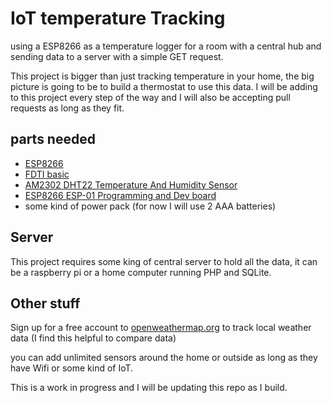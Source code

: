 # IoT temperature Tracking
using a ESP8266 as a temperature logger for a room with a central hub and sending data to a server with a simple GET request.

This project is bigger than just tracking temperature in your home, the big picture is going to be to build a thermostat to use this data.
I will be adding to this project every step of the way and I will also be accepting pull requests as long as they fit.

## parts needed
* [ESP8266](http://www.banggood.com/Upgraded-Version-1M-Flash-ESP8266-ESP-01-WIFI-Transceiver-Wireless-Module-p-979509.html?p=P711131613982201505M)
* [FDTI basic](http://www.amazon.com/gp/product/B00HSX3CXE/ref=as_li_tl?ie=UTF8&camp=1789&creative=390957&creativeASIN=B00HSX3CXE&linkCode=as2&tag=ecommsolut-20&linkId=G563PRXQVBW4PBQA)
* [AM2302 DHT22 Temperature And Humidity Sensor](http://www.banggood.com/AM2302-DHT22-Temperature-And-Humidity-Sensor-Module-For-Arduino-SCM-p-937403.html?p=P711131613982201505M)
* [ESP8266 ESP-01 Programming and Dev board](http://www.ebay.com/itm/111819907565?_trksid=p2057872.m2749.l2649&ssPageName=STRK%3AMEBIDX%3AIT)
* some kind of power pack (for now I will use 2 AAA batteries)

## Server
This project requires some king of central server to hold all the data, it can be a raspberry pi or a home computer running PHP and SQLite.

## Other stuff
Sign up for a free account to [openweathermap.org](http://openweathermap.org/) to track local weather data (I find this helpful to compare data)

you can add unlimited sensors around the home or outside as long as they have Wifi or some kind of IoT.

This is a work in progress and I will be updating this repo as I build.
